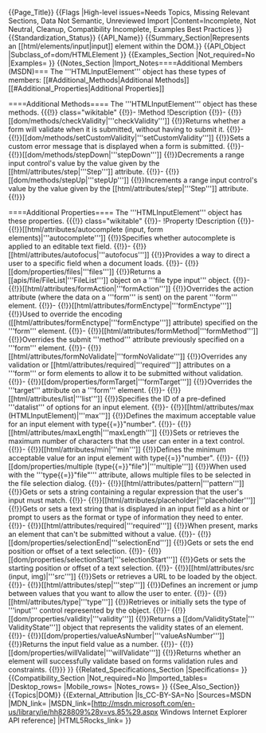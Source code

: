 {{Page_Title}}
{{Flags
|High-level issues=Needs Topics, Missing Relevant Sections, Data Not Semantic, Unreviewed Import
|Content=Incomplete, Not Neutral, Cleanup, Compatibility Incomplete, Examples Best Practices
}}
{{Standardization_Status}}
{{API_Name}}
{{Summary_Section|Represents an [[html/elements/input|input]] element within the DOM.}}
{{API_Object
|Subclass_of=dom/HTMLElement
}}
{{Examples_Section
|Not_required=No
|Examples=
}}
{{Notes_Section
|Import_Notes====Additional Members (MSDN)===
The '''HTMLInputElement''' object has these types of members:
[[#Additional_Methods|Additional Methods]]
[[#Additional_Properties|Additional Properties]]


====Additional Methods====
The '''HTMLInputElement''' object has these methods.
{{{!}} class="wikitable"
{{!}}-
!Method
!Description
{{!}}-
{{!}}[[dom/methods/checkValidity|'''checkValidity''']]
{{!}}Returns whether a form will validate when it is submitted, without having to submit it.
{{!}}-
{{!}}[[dom/methods/setCustomValidity|'''setCustomValidity''']]
{{!}}Sets a custom error message that is displayed when a form is submitted.
{{!}}-
{{!}}[[dom/methods/stepDown|'''stepDown''']]
{{!}}Decrements a range input control's value by the value given by the [[html/attributes/step|'''Step''']] attribute.
{{!}}-
{{!}}[[dom/methods/stepUp|'''stepUp''']]
{{!}}Increments a range input control's value by the value given by the [[html/attributes/step|'''Step''']] attribute.
{{!}}}
 

====Additional Properties====
The '''HTMLInputElement''' object has these properties.
{{{!}} class="wikitable"
{{!}}-
!Property
!Description
{{!}}-
{{!}}[[html/attributes/autocomplete (input, form elements)|'''autocomplete''']]
{{!}}Specifies whether autocomplete is applied to an editable text field.
{{!}}-
{{!}}[[html/attributes/autofocus|'''autofocus''']]
{{!}}Provides a way to direct a user to a specific field when a document loads.
{{!}}-
{{!}}[[dom/properties/files|'''files''']]
{{!}}Returns a [[apis/file/FileList|'''FileList''']] object on a '''file type input''' object.
{{!}}-
{{!}}[[html/attributes/formAction|'''formAction''']]
{{!}}Overrides the action attribute (where  the data on a '''form''' is sent) on the parent '''form''' element.
{{!}}-
{{!}}[[html/attributes/formEnctype|'''formEnctype''']]
{{!}}Used to override the encoding ([[html/attributes/formEnctype|'''formEnctype''']] attribute) specified on the '''form''' element.
{{!}}-
{{!}}[[html/attributes/formMethod|'''formMethod''']]
{{!}}Overrides the submit '''method''' attribute previously specified on a '''form''' element.
{{!}}-
{{!}}[[html/attributes/formNoValidate|'''formNoValidate''']]
{{!}}Overrides any validation or [[html/attributes/required|'''required''']] attributes on a '''form''' or form elements to allow it to be submitted without validation.
{{!}}-
{{!}}[[dom/properties/formTarget|'''formTarget''']]
{{!}}Overrides the '''target''' attribute on a '''form''' element.
{{!}}-
{{!}}[[html/attributes/list|'''list''']]
{{!}}Specifies the ID of a pre-defined '''datalist''' of options for an input element.
{{!}}-
{{!}}[[html/attributes/max (HTMLInputElement)|'''max''']]
{{!}}Defines the maximum acceptable value for an input element with type{{=}}"number".
{{!}}-
{{!}}[[html/attributes/maxLength|'''maxLength''']]
{{!}}Sets or retrieves the maximum number of characters that the user can enter in a text control.
{{!}}-
{{!}}[[html/attributes/min|'''min''']]
{{!}}Defines the minimum acceptable value for an input element with type{{=}}"number".
{{!}}-
{{!}}[[dom/properties/multiple (type{{=}}"file")|'''multiple''']]
{{!}}When used with the '''type{{=}}"file"''' attribute, allows multiple files to be selected in the file selection dialog.
{{!}}-
{{!}}[[html/attributes/pattern|'''pattern''']]
{{!}}Gets or sets a string containing a regular expression that the user's input must match.
{{!}}-
{{!}}[[html/attributes/placeholder|'''placeholder''']]
{{!}}Gets or sets a text string that is displayed in an input field as a hint or prompt to users as the format or type of information they need to enter.
{{!}}-
{{!}}[[html/attributes/required|'''required''']]
{{!}}When present, marks an element that can't be submitted without a value.
{{!}}-
{{!}}[[dom/properties/selectionEnd|'''selectionEnd''']]
{{!}}Gets or sets  the end position or offset of a text selection.
{{!}}-
{{!}}[[dom/properties/selectionStart|'''selectionStart''']]
{{!}}Gets or sets  the starting position or offset of a text selection.
{{!}}-
{{!}}[[html/attributes/src (input, img)|'''src''']]
{{!}}Sets or retrieves a URL to be loaded by the object.
{{!}}-
{{!}}[[html/attributes/step|'''step''']]
{{!}}Defines an increment or jump between values that you want to allow the user to enter.
{{!}}-
{{!}}[[html/attributes/type|'''type''']]
{{!}}Retrieves or initially sets  the type of '''input''' control represented by the object.
{{!}}-
{{!}}[[dom/properties/validity|'''validity''']]
{{!}}Returns a [[dom/ValidityState|''' ValidityState''']] object that represents the validity states of an element.
{{!}}-
{{!}}[[dom/properties/valueAsNumber|'''valueAsNumber''']]
{{!}}Returns the input field value as a number.
{{!}}-
{{!}}[[dom/properties/willValidate|'''willValidate''']]
{{!}}Returns whether an element will successfully validate based on forms validation rules and constraints.
{{!}}}
}}
{{Related_Specifications_Section
|Specifications=
}}
{{Compatibility_Section
|Not_required=No
|Imported_tables=
|Desktop_rows=
|Mobile_rows=
|Notes_rows=
}}
{{See_Also_Section}}
{{Topics|DOM}}
{{External_Attribution
|Is_CC-BY-SA=No
|Sources=MSDN
|MDN_link=
|MSDN_link=[http://msdn.microsoft.com/en-us/library/ie/hh828809%28v=vs.85%29.aspx Windows Internet Explorer API reference]
|HTML5Rocks_link=
}}